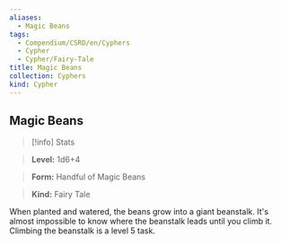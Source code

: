 ```yaml
---
aliases:
  - Magic Beans
tags:
  - Compendium/CSRD/en/Cyphers
  - Cypher
  - Cypher/Fairy-Tale
title: Magic Beans
collection: Cyphers
kind: Cypher
---
```

## Magic Beans    
>[!info] Stats    
> **Level:** 1d6+4    
> **Form:** Handful of Magic Beans    
> **Kind:** Fairy Tale  
    
When planted and watered, the beans grow into a giant beanstalk. It's almost impossible to know where the beanstalk leads until you climb it. Climbing the beanstalk is a level 5 task.